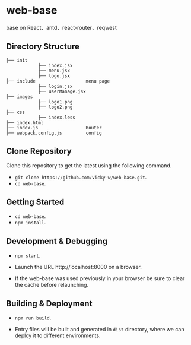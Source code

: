 web-base
=======

base on React、antd、react-router、reqwest

## Directory Structure

```
├── init
	        ├── index.jsx
        	├── menu.jsx
        	├── logo.jsx
├── include                   menu page
        	├── login.jsx
        	├── userManage.jsx
├── images
	        ├── logo1.png
	        ├── logo2.png
├── css
	        ├── index.less
├── index.html
├── index.js                  Router
├── webpack.config.js         config

```


## Clone Repository

Clone this repository to get the latest using the following command.

- `git clone https://github.com/Vicky-w/web-base.git`.
- `cd web-base`.


## Getting Started

- `cd web-base`.
- `npm install`.


## Development & Debugging

- `npm start`.
- Launch the URL http://localhost:8000 on a browser.

- If the web-base was used previously in your browser be sure to clear the cache before relaunching.


## Building & Deployment

- `npm run build`.

- Entry files will be built and generated in `dist` directory, where we can deploy it to different environments.

